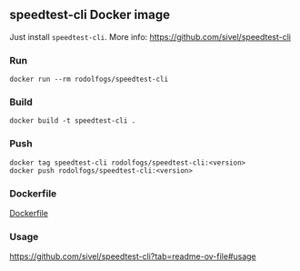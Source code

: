 ## speedtest-cli Docker image

Just install `speedtest-cli`. More info: https://github.com/sivel/speedtest-cli


### Run
```
docker run --rm rodolfogs/speedtest-cli
```

### Build
```
docker build -t speedtest-cli .
```

### Push
```
docker tag speedtest-cli rodolfogs/speedtest-cli:<version>
docker push rodolfogs/speedtest-cli:<version>
```

### Dockerfile
[Dockerfile](./Dockerfile)

### Usage
https://github.com/sivel/speedtest-cli?tab=readme-ov-file#usage
